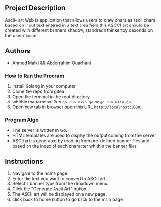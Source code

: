 
## Project Description

Ascii- art Web is application that allows users to draw chars as ascii chars based on input text entered in a text area field this ASCCI art should be created with different banners shadow, standradn thinkertoy deponds on the user choice 

## Authors
- Ahmed Malki && Abderrahim Ouachani

### How to Run the Program
1. install Golang in your computer
2. Clone the repo from gitea
3. Open the terminal in the root directory
4. whithin the terminal Run `go run main.go` or `go run main.go` 
5. Open new tab in browser open this URL `http://localhost:8080`.

### Program Algo
- The server is written in Go.
- HTML templates are used to display the output coming from the server 
- ASCII art is generated by reading from pre-defined banner files and based on the index of each character whithin the banner files

## Instructions
1. Navigate to the home page.
2. Enter the text you want to convert to ASCII art.
3. Select a banner type from the dropdown menu.
4. Click the "Generate Ascii Art" button.
5. The ASCII art will be displayed on a new page. 
6. click back to home button to go back to the main page
